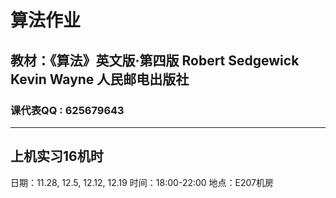 # **算法作业**

## 教材：《算法》英文版·第四版 Robert Sedgewick Kevin Wayne 人民邮电出版社

### 课代表QQ : 625679643

*****

## 上机实习16机时
日期：11.28, 12.5, 12.12, 12.19
时间：18:00-22:00
地点：E207机房

